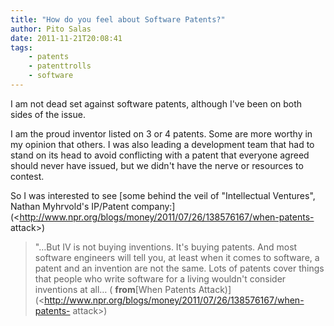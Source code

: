 ```yaml
---
title: "How do you feel about Software Patents?"
author: Pito Salas
date: 2011-11-21T20:08:41
tags:
    - patents
    - patenttrolls
    - software
---
```




I am not dead set against software patents, although I've been on both sides
of the issue.

I am the proud inventor listed on 3 or 4 patents. Some are more worthy in my
opinion that others. I was also leading a development team that had to stand
on its head to avoid conflicting with a patent that everyone agreed should
never have issued, but we didn't have the nerve or resources to contest.

So I was interested to see [some behind the veil of "Intellectual Ventures",
Nathan Myhrvold's IP/Patent
company:](<http://www.npr.org/blogs/money/2011/07/26/138576167/when-patents-
attack>)

> "…But IV is not buying inventions. It's buying patents. And most software
> engineers will tell you, at least when it comes to software, a patent and an
> invention are not the same. Lots of patents cover things that people who
> write software for a living wouldn't consider inventions at all… (
> **from**[When Patents
> Attack)](<http://www.npr.org/blogs/money/2011/07/26/138576167/when-patents-
> attack>)


